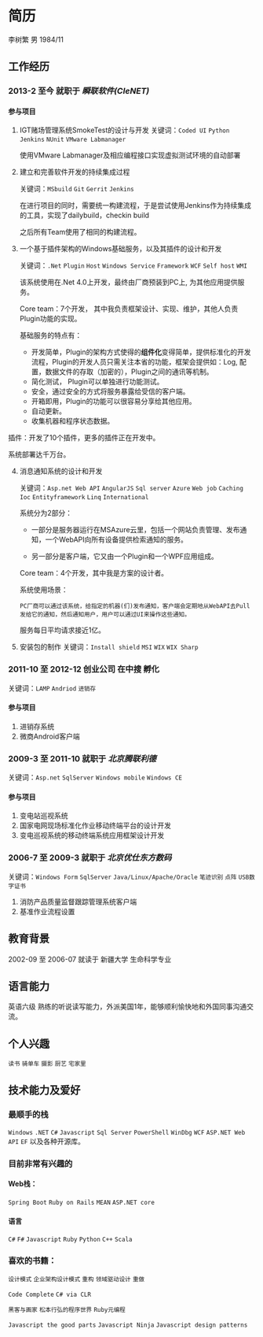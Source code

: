 # 简历
李树繁
男
1984/11

## 工作经历
### 2013-2 至今 就职于 _瞬联软件(CIeNET)_
#### 参与项目
1. IGT赌场管理系统SmokeTest的设计与开发
   关键词：`Coded UI` `Python` `Jenkins` `NUnit` `VMware Labmanager`
   
   使用VMware Labmanager及相应编程接口实现虚拟测试环境的自动部署
  
2. 建立和完善软件开发的持续集成过程

   关键词：`MSbuild` `Git` `Gerrit` `Jenkins`
        
   在进行项目的同时，需要统一构建流程，于是尝试使用Jenkins作为持续集成的工具，实现了dailybuild，checkin build

   之后所有Team使用了相同的构建流程。
     
3. 一个基于插件架构的Windows基础服务，以及其插件的设计和开发

   关键词：`.Net` `Plugin` `Host` `Windows Service` `Framework` `WCF` `Self host` `WMI` 
   
   该系统使用在.Net 4.0上开发，最终由厂商预装到PC上, 为其他应用提供服务。
    
   Core team：7个开发， 其中我负责框架设计、实现、维护，其他人负责Plugin功能的实现。
      
   基础服务的特点有：
      
    -  开发简单，Plugin的架构方式使得的**组件化**变得简单，提供标准化的开发流程，Plugin的开发人员只需关注本省的功能，框架会提供如：Log, 配置，数据文件的存取（加密的），Plugin之间的通讯等机制。
    -  简化测试， Plugin可以单独进行功能测试。
    -  安全，通过安全的方式将服务暴露给受信的客户端。
    -  开箱即用，Plugin的功能可以很容易分享给其他应用。
    -  自动更新。
    -  收集机器和程序状态数据。
      
  插件：开发了10个插件，更多的插件正在开发中。
    
  系统部署达千万台。

4. 消息通知系统的设计和开发

   关键词：`Asp.net Web API` `AngularJS` `Sql server` `Azure` `Web job` `Caching` `Ioc` `Entityframework` `Linq` `International`
     
   系统分为2部分：

    - 一部分是服务器运行在MSAzure云里，包括一个网站负责管理、发布通知，一个WebAPI向所有设备提供检索通知的服务。

    - 另一部分是客户端，它又由一个Plugin和一个WPF应用组成。
      
   Core team：4个开发，其中我是方案的设计者。
     
   系统使用场景：
     
       PC厂商可以通过该系统，给指定的机器(们)发布通知，客户端会定期地从WebAPI去Pull发给它的通知，然后通知用户，用户可以通过UI来操作这些通知。   
     
   服务每日平均请求接近1亿。
     
5. 安装包的制作
   关键词：`Install shield` `MSI` `WIX` `WIX Sharp`
  
### 2011-10 至 2012-12 创业公司 在中搜 孵化
 关键词：`LAMP` `Andriod`
         `进销存`

#### 参与项目
1. 进销存系统
2. 微商Android客户端

### 2009-3 至 2011-10 就职于 _北京腾联利德_
 关键词：`Asp.net` `SqlServer` `Windows mobile` `Windows CE`
 
#### 参与项目
1. 变电站巡视系统
2. 国家电网现场标准化作业移动终端平台的设计开发
3. 变电巡视系统的移动终端系统应用框架设计开发


### 2006-7 至 2009-3 就职于 _北京优仕东方数码_
 关键词：`Windows Form` `SqlServer` `Java/Linux/Apache/Oracle` 
         `笔迹识别` `点阵` `USB数字证书`

1. 消防产品质量监督跟踪管理系统客户端
2. 基准作业流程设置

## 教育背景
2002-09 至 2006-07 就读于 新疆大学 生命科学专业

## 语言能力
英语六级 熟练的听说读写能力，外派美国1年，能够顺利愉快地和外国同事沟通交流。

## 个人兴趣
`读书` `骑单车` `摄影` `厨艺` `宅家里`

## 技术能力及爱好
### 最顺手的栈
`Windows` `.NET` `C#` `Javascript` `Sql Server` `PowerShell` `WinDbg` `WCF` `ASP.NET Web API` `EF` 以及各种开源库。

### 目前非常有兴趣的
#### Web栈：
`Spring Boot` `Ruby on Rails` `MEAN` `ASP.NET core`
#### 语言
`C#` `F#` `Javascript` `Ruby` `Python` `C++` `Scala`
### 喜欢的书籍：
`设计模式` `企业架构设计模式` `重构` `领域驱动设计` `重做`

`Code Complete` `C# via CLR` 

`黑客与画家` `松本行弘的程序世界` `Ruby元编程`

`Javascript the good parts` `Javascript Ninja` `Javascript design patterns`

